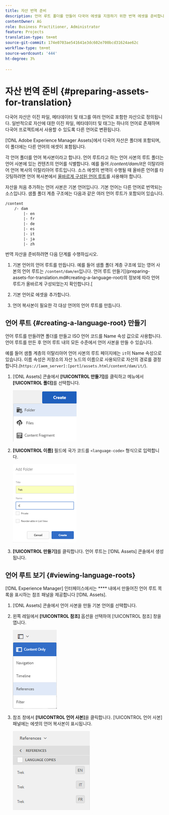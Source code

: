 ```yaml
---
title: 자산 번역 준비
description: 언어 루트 폴더를 만들어 다국어 에셋을 지원하기 위한 번역 에셋을 준비합니다.
contentOwner: AG
role: Business Practitioner, Administrator
feature: Projects
translation-type: tm+mt
source-git-commit: 174e0703ae541641e3dc602e700bcd31624ae62c
workflow-type: tm+mt
source-wordcount: '444'
ht-degree: 3%

---
```



# 자산 번역 준비 {#preparing-assets-for-translation}

다국어 자산은 이진 파일, 메타데이터 및 태그를 여러 언어로 포함한 자산으로 정의됩니다. 일반적으로 자산에 대한 이진 파일, 메타데이터 및 태그는 하나의 언어로 존재하며 다국어 프로젝트에서 사용할 수 있도록 다른 언어로 변환됩니다.

[!DNL Adobe Experience Manager Assets]에서 다국어 자산은 폴더에 포함되며, 이 폴더에는 다른 언어의 에셋이 포함됩니다.

각 언어 폴더를 언어 복사본이라고 합니다. 언어 루트라고 하는 언어 사본의 루트 폴더는 언어 사본에 있는 컨텐츠의 언어를 식별합니다. 예를 들어 */content/dam/it*&#x200B;은 이탈리아어 언어 복사의 이탈리아어 루트입니다. 소스 에셋의 번역이 수행될 때 올바른 언어를 타깃팅하려면 언어 복사본에서 [올바르게 구성된 언어 루트](preparing-assets-for-translation.md#creating-a-language-root)를 사용해야 합니다.

자산을 처음 추가하는 언어 사본은 기본 언어입니다. 기본 언어는 다른 언어로 번역되는 소스입니다. 샘플 폴더 계층 구조에는 다음과 같은 여러 언어 루트가 포함되어 있습니다.

```shell
/content
    /- dam
        |- en
        |- fr
        |- de
        |- es
        |- it
        |- ja
        |- zh
```

번역 자산을 준비하려면 다음 단계를 수행하십시오.

1. 기본 언어의 언어 루트를 만듭니다. 예를 들어 샘플 폴더 계층 구조에 있는 영어 사본의 언어 루트는 `/content/dam/en`입니다. 언어 루트 만들기](preparing-assets-for-translation.md#creating-a-language-root)의 정보에 따라 언어 루트가 올바르게 구성되었는지 확인합니다.[

1. 기본 언어로 에셋을 추가합니다.
1. 언어 복사본이 필요한 각 대상 언어의 언어 루트를 만듭니다.

## 언어 루트 {#creating-a-language-root} 만들기

언어 루트를 만들려면 폴더를 만들고 ISO 언어 코드를 Name 속성 값으로 사용합니다. 언어 루트를 만든 후 언어 루트 내의 모든 수준에서 언어 사본을 만들 수 있습니다.

예를 들어 샘플 계층의 이탈리아어 언어 사본의 루트 페이지에는 `it`이 Name 속성으로 있습니다. 이름 속성은 저장소의 자산 노드의 이름으로 사용되므로 자산의 경로를 결정합니다.(`https://[aem_server]:[port]/assets.html/content/dam/it/`).

1. [!DNL Assets] 콘솔에서 **[!UICONTROL 만들기]**&#x200B;를 클릭하고 메뉴에서 **[!UICONTROL 폴더]**&#x200B;를 선택합니다.

   ![폴더 만들기](assets/Create-folder.png)

1. **[!UICONTROL 이름]** 필드에 국가 코드를 `<language-code>` 형식으로 입력합니다.

   ![폴더에 언어 코드 추가](assets/Add-language-code-in-folder.png)

1. **[!UICONTROL 만들기]**&#x200B;를 클릭합니다. 언어 루트는 [!DNL Assets] 콘솔에서 생성됩니다.

## 언어 루트 보기 {#viewing-language-roots}

[!DNL Experience Manager] 인터페이스에서는  **** 내에서 만들어진 언어 루트 목록을 표시하는 참조 패널을 제공합니다 [!DNL Assets].

1. [!DNL Assets] 콘솔에서 언어 사본을 만들 기본 언어를 선택합니다.
1. 왼쪽 레일에서 **[!UICONTROL 참조]** 옵션을 선택하여 [!UICONTROL 참조] 창을 엽니다.

   ![chlimage_1-122](assets/chlimage_1-122.png)

1. 참조 창에서 **[!UICONTROL 언어 사본]**&#x200B;을 클릭합니다. [!UICONTROL 언어 사본] 패널에는 에셋의 언어 복사본이 표시됩니다.

   ![언어 복사](assets/lang-copy2.png)
